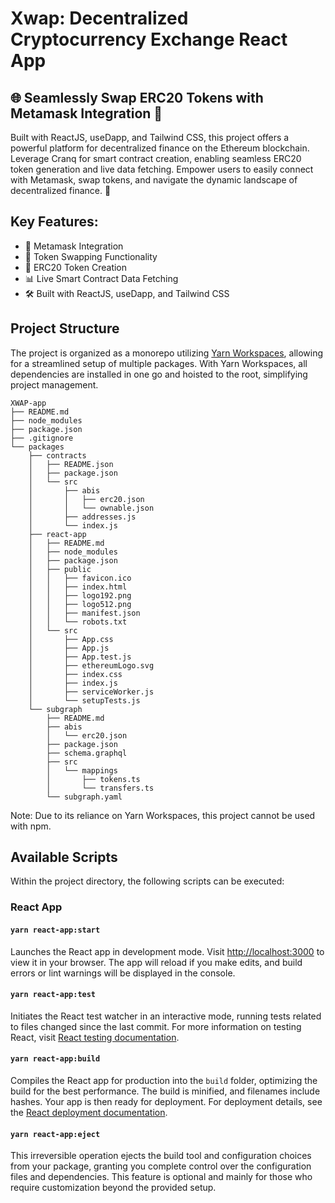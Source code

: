 # Xwap: Decentralized Cryptocurrency Exchange React App

## 🌐 Seamlessly Swap ERC20 Tokens with Metamask Integration 🚀

Built with ReactJS, useDapp, and Tailwind CSS, this project offers a powerful platform for decentralized finance on the Ethereum blockchain. Leverage Cranq for smart contract creation, enabling seamless ERC20 token generation and live data fetching. Empower users to easily connect with Metamask, swap tokens, and navigate the dynamic landscape of decentralized finance. 🚀

## Key Features:

- 🌈 Metamask Integration
- 🔄 Token Swapping Functionality
- 💼 ERC20 Token Creation
- 📊 Live Smart Contract Data Fetching
- 🛠️ Built with ReactJS, useDapp, and Tailwind CSS

## Project Structure

The project is organized as a monorepo utilizing [Yarn Workspaces](https://classic.yarnpkg.com/en/docs/workspaces/), allowing for a streamlined setup of multiple packages. With Yarn Workspaces, all dependencies are installed in one go and hoisted to the root, simplifying project management.

```
XWAP-app
├── README.md
├── node_modules
├── package.json
├── .gitignore
└── packages
    ├── contracts
    │   ├── README.json
    │   ├── package.json
    │   └── src
    │       ├── abis
    │       │   ├── erc20.json
    │       │   └── ownable.json
    │       ├── addresses.js
    │       └── index.js
    ├── react-app
    │   ├── README.md
    │   ├── node_modules
    │   ├── package.json
    │   ├── public
    │   │   ├── favicon.ico
    │   │   ├── index.html
    │   │   ├── logo192.png
    │   │   ├── logo512.png
    │   │   ├── manifest.json
    │   │   └── robots.txt
    │   └── src
    │       ├── App.css
    │       ├── App.js
    │       ├── App.test.js
    │       ├── ethereumLogo.svg
    │       ├── index.css
    │       ├── index.js
    │       ├── serviceWorker.js
    │       └── setupTests.js
    └── subgraph
        ├── README.md
        ├── abis
        │   └── erc20.json
        ├── package.json
        ├── schema.graphql
        ├── src
        │   └── mappings
        │       ├── tokens.ts
        │       └── transfers.ts
        └── subgraph.yaml
```

Note: Due to its reliance on Yarn Workspaces, this project cannot be used with npm.

## Available Scripts

Within the project directory, the following scripts can be executed:

### React App

#### `yarn react-app:start`

Launches the React app in development mode. Visit [http://localhost:3000](http://localhost:3000) to view it in your browser. The app will reload if you make edits, and build errors or lint warnings will be displayed in the console.

#### `yarn react-app:test`

Initiates the React test watcher in an interactive mode, running tests related to files changed since the last commit. For more information on testing React, visit [React testing documentation](https://facebook.github.io/create-react-app/docs/running-tests).

#### `yarn react-app:build`

Compiles the React app for production into the `build` folder, optimizing the build for the best performance. The build is minified, and filenames include hashes. Your app is then ready for deployment. For deployment details, see the [React deployment documentation](https://facebook.github.io/create-react-app/docs/deployment).

#### `yarn react-app:eject`

This irreversible operation ejects the build tool and configuration choices from your package, granting you complete control over the configuration files and dependencies. This feature is optional and mainly for those who require customization beyond the provided setup.

